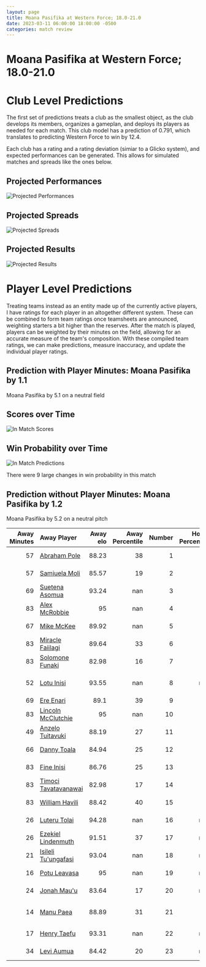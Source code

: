 ```yaml
---  
layout: page  
title: Moana Pasifika at Western Force; 18.0-21.0  
date: 2023-03-11 06:00:00 18:00:00 -0500  
categories: match review  
---
```

# Moana Pasifika at Western Force; 18.0-21.0

# Club Level Predictions


The first set of predictions treats a club as the smallest object, as the club develops its members, organizes a gameplan, and deploys its players as needed for each match. This club model has a prediction of 0.791, which translates to predicting Western Force to win by 12.4.

Each club has a rating and a rating deviation (simiar to a Glicko system), and expected performances can be generated. This allows for simulated matches and spreads like the ones below.
## Projected Performances


![Projected Performances](plots/performances_2023-03-11-WesternForce-MoanaPasifika.png)
## Projected Spreads


![Projected Spreads](plots/spreads_2023-03-11-WesternForce-MoanaPasifika.png)
## Projected Results


![Projected Results](plots/resultbar_2023-03-11-WesternForce-MoanaPasifika.png)
# Player Level Predictions


Treating teams instead as an entity made up of the currently active players, I have ratings for each player in an altogether different system. These can be combined to form team ratings once teamsheets are announced, weighting starters a bit higher than the reserves. After the match is played, players can be weighted by their minutes on the field, allowing for an accurate measure of the team's composition. With these compiled team ratings, we can make predictions, measure inaccuracy, and update the individual player ratings.
## Prediction with Player Minutes: Moana Pasifika by 1.1


Moana Pasifika by 5.1 on a neutral field
## Scores over Time


![In Match Scores](plots/recap_scores_2023-03-11-WesternForce-MoanaPasifika.png)
## Win Probability over Time


![In Match Predictions](plots/recap_prob_2023-03-11-WesternForce-MoanaPasifika.png)

There were 9 large changes in win probability in this match
## Prediction without Player Minutes: Moana Pasifika by 1.2


Moana Pasifika by 5.2 on a neutral pitch



|   Away Minutes | Away Player                                                             |   Away elo |   Away Percentile |   Number |   Home Percentile |   Home elo | Home Player                                                                   |   Home Minutes |
|---------------:|:------------------------------------------------------------------------|-----------:|------------------:|---------:|------------------:|-----------:|:------------------------------------------------------------------------------|---------------:|
|             57 | [Abraham Pole](..//playerfiles//AbrahamPole_cleaned.md)                 |      88.23 |                38 |        1 |                16 |      83.75 | [Tom Robertson](..//playerfiles//TomRobertson_cleaned.md)                     |             74 |
|             57 | [Samiuela Moli](..//playerfiles//SamiuelaMoli_cleaned.md)               |      85.57 |                19 |        2 |                16 |      84.26 | [Folau Fainga'a](..//playerfiles//FolauFainga'a_cleaned.md)                   |             46 |
|             69 | [Suetena Asomua](..//playerfiles//SuetenaAsomua_cleaned.md)             |      93.24 |               nan |        3 |                16 |      83.75 | [Santiago Medrano](..//playerfiles//SantiagoMedrano_cleaned.md)               |             74 |
|             83 | [Alex McRobbie](..//playerfiles//AlexMcRobbie_cleaned.md)               |      95    |               nan |        4 |                41 |      86.59 | [Felix Kalapu](..//playerfiles//FelixKalapu_cleaned.md)                       |             48 |
|             67 | [Mike McKee](..//playerfiles//MikeMcKee_cleaned.md)                     |      89.92 |               nan |        5 |                18 |      83.09 | [Jeremy Thrush](..//playerfiles//JeremyThrush_cleaned.md)                     |             59 |
|             83 | [Miracle Faiilagi](..//playerfiles//MiracleFaiilagi_cleaned.md)         |      89.64 |                33 |        6 |                11 |      80.69 | [Tim Anstee](..//playerfiles//TimAnstee_cleaned.md)                           |             83 |
|             83 | [Solomone Funaki](..//playerfiles//SolomoneFunaki_cleaned.md)           |      82.98 |                16 |        7 |                11 |      80.69 | [Ollie Callan](..//playerfiles//OllieCallan_cleaned.md)                       |             83 |
|             52 | [Lotu Inisi](..//playerfiles//LotuInisi_cleaned.md)                     |      93.55 |               nan |        8 |               nan |      95    | [Rahboni Warren-Vosayaco](..//playerfiles//RahboniWarren-Vosayaco_cleaned.md) |             73 |
|             69 | [Ere Enari](..//playerfiles//EreEnari_cleaned.md)                       |      89.1  |                39 |        9 |                44 |      88.89 | [Ian Prior](..//playerfiles//IanPrior_cleaned.md)                             |             51 |
|             83 | [Lincoln McClutchie](..//playerfiles//LincolnMcClutchie_cleaned.md)     |      95    |               nan |       10 |                15 |      80.69 | [Bryce Hegarty](..//playerfiles//BryceHegarty_cleaned.md)                     |             83 |
|             49 | [Anzelo Tuitavuki](..//playerfiles//AnzeloTuitavuki_cleaned.md)         |      88.19 |                27 |       11 |                39 |      91.57 | [Toni Pulu](..//playerfiles//ToniPulu_cleaned.md)                             |             83 |
|             66 | [Danny Toala](..//playerfiles//DannyToala_cleaned.md)                   |      84.94 |                25 |       12 |                20 |      84.39 | [Hamish Stewart](..//playerfiles//HamishStewart_cleaned.md)                   |             83 |
|             83 | [Fine Inisi](..//playerfiles//FineInisi_cleaned.md)                     |      86.76 |                25 |       13 |                19 |      84.11 | [Bayley Kuenzle](..//playerfiles//BayleyKuenzle_cleaned.md)                   |             68 |
|             83 | [Timoci Tavatavanawai](..//playerfiles//TimociTavatavanawai_cleaned.md) |      82.98 |                17 |       14 |                20 |      84.78 | [Manasa Mataele](..//playerfiles//ManasaMataele_cleaned.md)                   |             56 |
|             83 | [William Havili](..//playerfiles//WilliamHavili_cleaned.md)             |      88.42 |                40 |       15 |                18 |      80.69 | [Chase Tiatia](..//playerfiles//ChaseTiatia_cleaned.md)                       |             83 |
|             26 | [Luteru Tolai](..//playerfiles//LuteruTolai_cleaned.md)                 |      94.28 |               nan |       16 |               nan |      89.27 | [Tom Horton](..//playerfiles//TomHorton_cleaned.md)                           |             37 |
|             26 | [Ezekiel Lindenmuth](..//playerfiles//EzekielLindenmuth_cleaned.md)     |      91.51 |                37 |       17 |               nan |      91.93 | [Angus Wagner](..//playerfiles//AngusWagner_cleaned.md)                       |              9 |
|             21 | [Isileli Tu'ungafasi](..//playerfiles//IsileliTu'ungafasi_cleaned.md)   |      93.04 |               nan |       18 |               nan |      91.93 | [Siosifa Amone](..//playerfiles//SiosifaAmone_cleaned.md)                     |             19 |
|             16 | [Potu Leavasa](..//playerfiles//PotuLeavasa_cleaned.md)                 |      95    |               nan |       19 |               nan |      95    | [Ryan McCauley](..//playerfiles//RyanMcCauley_cleaned.md)                     |             35 |
|             24 | [Jonah Mau'u](..//playerfiles//JonahMau'u_cleaned.md)                   |      83.64 |                17 |       20 |               nan |      89.4  | [Jackson Pugh](..//playerfiles//JacksonPugh_cleaned.md)                       |             24 |
|             14 | [Manu Paea](..//playerfiles//ManuPaea_cleaned.md)                       |      88.89 |                31 |       21 |                26 |      86.8  | [Issak Fines-Leleiwasa](..//playerfiles//IssakFines-Leleiwasa_cleaned.md)     |             32 |
|             17 | [Henry Taefu](..//playerfiles//HenryTaefu_cleaned.md)                   |      93.31 |               nan |       22 |               nan |      95    | [Nikolai Foliaki](..//playerfiles//NikolaiFoliaki_cleaned.md)                 |             15 |
|             34 | [Levi Aumua](..//playerfiles//LeviAumua_cleaned.md)                     |      84.42 |                20 |       23 |               nan |      89.25 | [George Poolman](..//playerfiles//GeorgePoolman_cleaned.md)                   |             27 |


